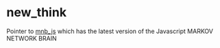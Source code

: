 # new_think
Pointer to [mnb_js](https://github.com/pnealgit/mnb_js) which has the latest version of the Javascript MARKOV NETWORK BRAIN

